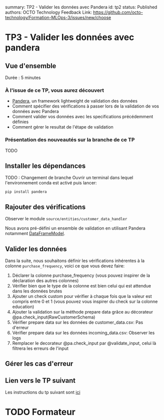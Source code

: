 summary: TP2 - Valider les données avec Pandera
id: tp2
status: Published
authors: OCTO Technology
Feedback Link: https://github.com/octo-technology/Formation-MLOps-3/issues/new/choose

# TP3 - Valider les données avec pandera

## Vue d'ensemble

Durée : 5 minutes

### À l'issue de ce TP, vous aurez découvert

- [Pandera](https://pandera.readthedocs.io/en/stable/index.html), un framework lightweight de validation des données
- Comment spécifier des vérifications à passer lors de la validation de vos données avec Pandera
- Comment valider vos données avec les specifications précédemment définies
- Comment gérer le resultat de l'étape de validation

### Présentation des nouveautés sur la branche de ce TP

TODO

## Installer les dépendances

TODO : Changement de branche
Ouvrir un terminal dans lequel l'environnement conda est activé puis lancer:

```
pip install pandera
```

## Rajouter des vérifications

Observer le module `source/entities/customer_data_handler`

Nous avons pré-défini un ensemble de validation en utilisant Pandera
notamment [DataFrameModel](https://pandera.readthedocs.io/en/stable/dataframe_models.html).

## Valider les données

Dans la suite, nous souhaitons définir les vérifications inhérentes à la colonne `purchase_frequency`, voici ce que vous
devez faire:

1. Déclarer la colonne purchase_frequency (vous pouvez inspirer de la déclaration des autres colonnes)
2. Vérifier bien que le type de la colonne est bien celui qui est attendue dans les données brutes
3. Ajouter un check custom pour vérifier à chaque fois que la valeur est compris entre 0 et 1 (vous pouvez vous inspirer
   du check sur la colonne education)
4. Ajouter la validation sur la méthode prepare data grâce au décorateur @pa.check_input(RawCustomerSchema)
5. Vérifier prepare data sur les données de customer_data.csv: Pas d'erreur
6. Vérifier prepare data sur les données incoming_data.csv: Observer les logs
7. Remplacer le decorateur @pa.check_input par @validate_input, celui là filtrera les erreurs de l'input

## Gérer les cas d'erreur

## Lien vers le TP suivant

Les instructions du tp suivant sont [ici](https://octo-technology.github.io/Formation-MLOps-3/tp4#0)

# TODO Formateur
